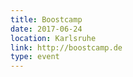 ```yaml
---
title: Boostcamp
date: 2017-06-24
location: Karlsruhe
link: http://boostcamp.de
type: event
---
```

